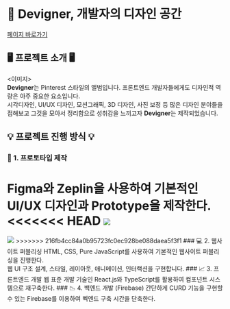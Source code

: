 # 🌌 Devigner, 개발자의 디자인 공간
[페이지 바로가기](#) <br>

## 🖥 프로젝트 소개 🖥
<이미지> <br>
**Devigner**는 Pinterest 스타일의 앨범입니다. 프론트엔드 개발자들에게도 디자인적 역량은 아주 중요한 요소입니다. <br>
시각디자인, UI/UX 디자인, 모션그래픽, 3D 디자인, 사진 보정 등 많은 디자인 분야들을 접해보고 그것을 모아서 정리함으로 성취감을 느끼고자 **Devigner**는 제작되었습니다.

## 💡 프로젝트 진행 방식 💡

### 📃 1. 프로토타입 제작 
Figma와 Zeplin을 사용하여 기본적인 UI/UX 디자인과 Prototype을 제작한다.
<<<<<<< HEAD
<img src = "../../../그림/마크다운용 사진/1 마크다운.png">
=======
<img src = "https://user-images.githubusercontent.com/58673491/193507733-f36fa7d0-9242-4c42-9723-dc544dac62a7.png">
>>>>>>> 216fb4cc84a0b95723fc0ec928be088daea5f3f1
### 💻 2. 웹사이트 퍼블리싱 
HTML, CSS, Pure JavaScript를 사용하여 기본적인 웹사이트 퍼블리싱을 진행한다. <br>
웹 UI 구조 설계, 스타일, 레이아웃, 애니메이션, 인터랙션을 구현합니다.
### 📈 3. 프론트엔드 개발 
웹 표준 개발 기술인 React.js와 TypeScript를 활용하여 컴포넌트 시스템으로 재구축한다.
### 📉 4. 백엔드 개발 (Firebase)
간단하게 CURD 기능을 구현할 수 있는 Firebase를 이용하여 벡엔드 구축 시간을 단축한다.


